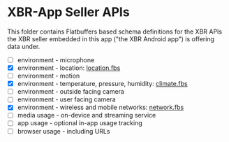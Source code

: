 # XBR-App Seller APIs

This folder contains Flatbuffers based schema definitions for the XBR APIs
the XBR seller embedded in this app ("the XBR Android app") is offering data under.

* [ ] environment - microphone
* [x] environment - location: [location.fbs](location.fbs)
* [ ] environment - motion
* [x] environment - temperature, pressure, humidity: [climate.fbs](climate.fbs)
* [ ] environment - outside facing camera
* [ ] environment - user facing camera
* [x] environment - wireless and mobile networks: [network.fbs](network.fbs)
* [ ] media usage - on-device and streaming service
* [ ] app usage - optional in-app usage tracking
* [ ] browser usage - including URLs
